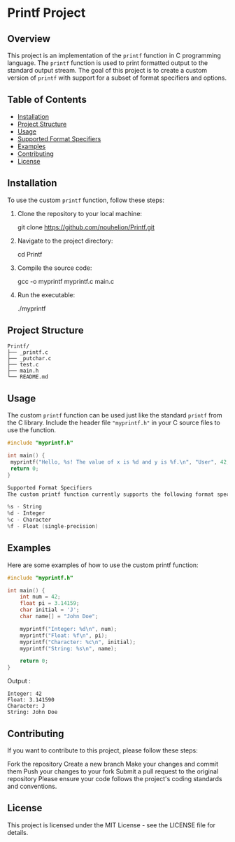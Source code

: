
# Printf Project

## Overview

This project is an implementation of the `printf` function in C programming language. The `printf` function is used to print formatted output to the standard output stream. The goal of this project is to create a custom version of `printf` with support for a subset of format specifiers and options.

## Table of Contents

- [Installation](#installation)
- [Project Structure](#project-structure)
- [Usage](#usage)
- [Supported Format Specifiers](#supported-format-specifiers)
- [Examples](#examples)
- [Contributing](#contributing)
- [License](#license)

## Installation

To use the custom `printf` function, follow these steps:

1. Clone the repository to your local machine:

    git clone https://github.com/nouhelion/Printf.git

3. Navigate to the project directory:

    cd Printf

5. Compile the source code:

    gcc -o myprintf myprintf.c main.c

7. Run the executable:

   ./myprintf

## Project Structure 

```
Printf/
├── _printf.c
├── _putchar.c
├── test.c
├── main.h
└── README.md
```

## Usage

The custom `printf` function can be used just like the standard `printf` from the C library. Include the header file `"myprintf.h"` in your C source files to use the function.

```c
#include "myprintf.h"

int main() {
 myprintf("Hello, %s! The value of x is %d and y is %f.\n", "User", 42, 3.14);
 return 0;
}

Supported Format Specifiers
The custom printf function currently supports the following format specifiers:

%s - String
%d - Integer
%c - Character
%f - Float (single-precision)
```

## Examples
Here are some examples of how to use the custom printf function:

```c
#include "myprintf.h"

int main() {
    int num = 42;
    float pi = 3.14159;
    char initial = 'J';
    char name[] = "John Doe";

    myprintf("Integer: %d\n", num);
    myprintf("Float: %f\n", pi);
    myprintf("Character: %c\n", initial);
    myprintf("String: %s\n", name);

    return 0;
}
```

Output :

```
Integer: 42
Float: 3.141590
Character: J
String: John Doe
```

## Contributing
If you want to contribute to this project, please follow these steps:

Fork the repository
Create a new branch
Make your changes and commit them
Push your changes to your fork
Submit a pull request to the original repository
Please ensure your code follows the project's coding standards and conventions.

## License
This project is licensed under the MIT License - see the LICENSE file for details.

